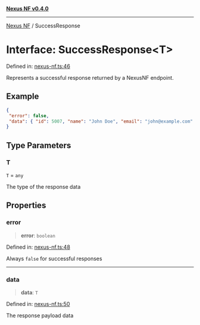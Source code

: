 [**Nexus NF v0.4.0**](../README.md)

***

[Nexus NF](../globals.md) / SuccessResponse

# Interface: SuccessResponse\<T\>

Defined in: [nexus-nf.ts:46](https://github.com/Spaxterr/nexus-nf/blob/dfa6d0a2b203d7b6864a5a6e5f2af2f3151f865d/src/core/nexus-nf.ts#L46)

Represents a successful response returned by a NexusNF endpoint.

## Example

```json
{
 "error": false,
 "data": { "id": 5007, "name": "John Doe", "email": "john@example.com" }
}
```

## Type Parameters

### T

`T` = `any`

The type of the response data

## Properties

### error

> **error**: `boolean`

Defined in: [nexus-nf.ts:48](https://github.com/Spaxterr/nexus-nf/blob/dfa6d0a2b203d7b6864a5a6e5f2af2f3151f865d/src/core/nexus-nf.ts#L48)

Always `false` for successful responses

***

### data

> **data**: `T`

Defined in: [nexus-nf.ts:50](https://github.com/Spaxterr/nexus-nf/blob/dfa6d0a2b203d7b6864a5a6e5f2af2f3151f865d/src/core/nexus-nf.ts#L50)

The response payload data
